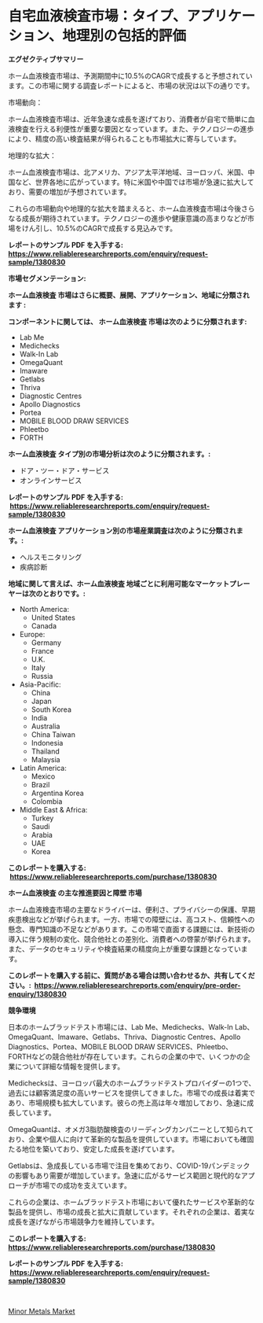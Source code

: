 <p><h1>自宅血液検査市場：タイプ、アプリケーション、地理別の包括的評価</h1></p><p><strong>エグゼクティブサマリー</strong></p>
<p><p>ホーム血液検査市場は、予測期間中に10.5%のCAGRで成長すると予想されています。この市場に関する調査レポートによると、市場の状況は以下の通りです。</p><p>市場動向：</p><p>ホーム血液検査市場は、近年急速な成長を遂げており、消費者が自宅で簡単に血液検査を行える利便性が重要な要因となっています。また、テクノロジーの進歩により、精度の高い検査結果が得られることも市場拡大に寄与しています。</p><p>地理的な拡大：</p><p>ホーム血液検査市場は、北アメリカ、アジア太平洋地域、ヨーロッパ、米国、中国など、世界各地に広がっています。特に米国や中国では市場が急速に拡大しており、需要の増加が予想されています。</p><p>これらの市場動向や地理的な拡大を踏まえると、ホーム血液検査市場は今後さらなる成長が期待されています。テクノロジーの進歩や健康意識の高まりなどが市場をけん引し、10.5%のCAGRで成長する見込みです。</p></p>
<p><strong>レポートのサンプル PDF を入手する: <a href="https://www.reliableresearchreports.com/enquiry/request-sample/1380830">https://www.reliableresearchreports.com/enquiry/request-sample/1380830</a></strong></p>
<p><strong>市場セグメンテーション:</strong></p>
<p><strong> ホーム血液検査 市場はさらに概要、展開、アプリケーション、地域に分類されます :</strong></p>
<p><strong>コンポーネントに関しては、 ホーム血液検査 市場は次のように分類されます: &nbsp;</strong></p>
<p><ul><li>Lab Me</li><li>Medichecks</li><li>Walk-In Lab</li><li>OmegaQuant</li><li>Imaware</li><li>Getlabs</li><li>Thriva</li><li>Diagnostic Centres</li><li>Apollo Diagnostics</li><li>Portea</li><li>MOBILE BLOOD DRAW SERVICES</li><li>Phleetbo</li><li>FORTH</li></ul></p>
<p><strong> ホーム血液検査 タイプ別の市場分析は次のように分類されます。:</strong></p>
<p><ul><li>ドア・ツー・ドア・サービス</li><li>オンラインサービス</li></ul></p>
<p><strong>レポートのサンプル PDF を入手する: &nbsp;<a href="https://www.reliableresearchreports.com/enquiry/request-sample/1380830">https://www.reliableresearchreports.com/enquiry/request-sample/1380830</a></strong></p>
<p><strong> ホーム血液検査 アプリケーション別の市場産業調査は次のように分類されます。:</strong></p>
<p><ul><li>ヘルスモニタリング</li><li>疾病診断</li></ul></p>
<p><strong>地域に関して言えば、ホーム血液検査 地域ごとに利用可能なマーケットプレーヤーは次のとおりです。:</strong></p>
<p><ul>
    <li>
        North America:
        <ul>
            <li>United States</li>
            <li>Canada</li>
        </ul>
    </li>
    <li>
        Europe:
        <ul>
            <li>Germany</li>
            <li>France</li>
            <li>U.K.</li>
            <li>Italy</li>
            <li>Russia</li>
        </ul>
    </li>
    <li>
        Asia-Pacific:
        <ul>
            <li>China</li>
            <li>Japan</li>
            <li>South Korea</li>
            <li>India</li>
            <li>Australia</li>
            <li>China Taiwan</li>
            <li>Indonesia</li>
            <li>Thailand</li>
            <li>Malaysia</li>
        </ul>
    </li>
    <li>
        Latin America:
        <ul>
            <li>Mexico</li>
            <li>Brazil</li>
            <li>Argentina Korea</li>
            <li>Colombia</li>
        </ul>
    </li>
    <li>
        Middle East & Africa:
        <ul>
            <li>Turkey</li>
            <li>Saudi</li>
            <li>Arabia</li>
            <li>UAE</li>
            <li>Korea</li>
        </ul>
    </li>
    </ul></p>
<p><strong>このレポートを購入する: &nbsp;<a href="https://www.reliableresearchreports.com/purchase/1380830">https://www.reliableresearchreports.com/purchase/1380830</a></strong></p>
<p><strong>ホーム血液検査 の主な推進要因と障壁 市場</strong></p>
<p><p>ホーム血液検査市場の主要なドライバーは、便利さ、プライバシーの保護、早期疾患検出などが挙げられます。一方、市場での障壁には、高コスト、信頼性への懸念、専門知識の不足などがあります。この市場で直面する課題には、新技術の導入に伴う規制の変化、競合他社との差別化、消費者への啓蒙が挙げられます。また、データのセキュリティや検査結果の精度向上が重要な課題となっています。</p></p>
<p><strong>このレポートを購入する前に、質問がある場合は問い合わせるか、共有してください。:&nbsp; <a href="https://www.reliableresearchreports.com/enquiry/pre-order-enquiry/1380830">https://www.reliableresearchreports.com/enquiry/pre-order-enquiry/1380830</a></strong></p>
<p><strong>競争環境</strong></p>
<p><p>日本のホームブラッドテスト市場には、Lab Me、Medichecks、Walk-In Lab、OmegaQuant、Imaware、Getlabs、Thriva、Diagnostic Centres、Apollo Diagnostics、Portea、MOBILE BLOOD DRAW SERVICES、Phleetbo、FORTHなどの競合他社が存在しています。これらの企業の中で、いくつかの企業について詳細な情報を提供します。</p><p>Medichecksは、ヨーロッパ最大のホームブラッドテストプロバイダーの1つで、過去には顧客満足度の高いサービスを提供してきました。市場での成長は着実であり、市場規模も拡大しています。彼らの売上高は年々増加しており、急速に成長しています。</p><p>OmegaQuantは、オメガ3脂肪酸検査のリーディングカンパニーとして知られており、企業や個人に向けて革新的な製品を提供しています。市場においても確固たる地位を築いており、安定した成長を遂げています。</p><p>Getlabsは、急成長している市場で注目を集めており、COVID-19パンデミックの影響もあり需要が増加しています。急速に広がるサービス範囲と現代的なアプローチが市場での成功を支えています。</p><p>これらの企業は、ホームブラッドテスト市場において優れたサービスや革新的な製品を提供し、市場の成長と拡大に貢献しています。それぞれの企業は、着実な成長を遂げながら市場競争力を維持しています。</p></p>
<p><strong>このレポートを購入する: &nbsp; <a href="https://www.reliableresearchreports.com/purchase/1380830">https://www.reliableresearchreports.com/purchase/1380830</a></strong></p>
<p><strong>レポートのサンプル PDF を入手する: &nbsp;<a href="https://www.reliableresearchreports.com/enquiry/request-sample/1380830">https://www.reliableresearchreports.com/enquiry/request-sample/1380830</a></strong><strong></strong></p>
<p>&nbsp;</p>
<p><p><a href="https://invited-way-688.notion.site/Minor-Metals-Market-Dynamics-2024-2031-Also-about-Its-Market-Trends-Projections-and-Opportunities-697f63bec8b64a14a91bdabcc9a82d77">Minor Metals Market</a></p></p>